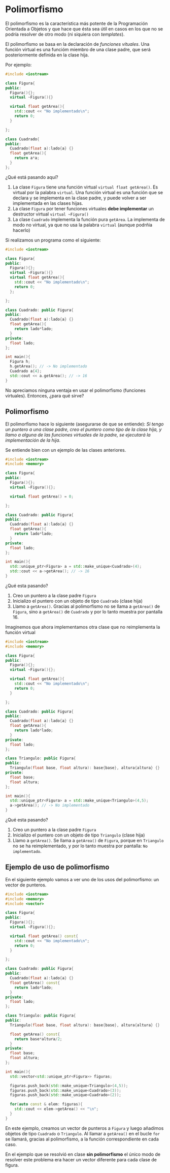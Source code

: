 # Polimorfismo

El polimorfismo es la característica más potente de la Programación Orientada a Objetos y que hace que ésta sea útil en casos en los que no se podría resolver de otro modo (ni siquiera con *templates*).

El polimorfismo se basa en la declaración de *funciones vituales*. Una función virtual es una funcióm miembro de una clase padre, que será posteriormente definida en la clase hija. 

Por ejemplo:

```cpp
#include <iostream>

class Figura{
public:  
  Figura(){};
  virtual ~Figura(){}

  virtual float getArea(){
    std::cout << "No implementado\n";
    return 0;
  }

};

class Cuadrado{
public:
  Cuadrado(float a):lado{a} {}
  float getArea(){
    return a*a;
  }
};
```
¿Qué está pasando aquí?

1. La clase `Figura` tiene una función virtual `virtual float getArea()`. Es virtual por la palabra `virtual`. Una función virtual es una función que se declara y se implementa en la clase padre, y puede volver a ser implementada en las clases hijas.
2. La clase `Figura` por tener funciones virtuales **debe implementar** un destructor virtual `virtual ~Figura()` 
3. La clase `Cuadrado` implementa la función pura `getArea`. La implementa de modo no virtual, ya que no usa la palabra `virtual` (aunque podrñia hacerlo)

Si realizamos un programa como el siguiente:

```cpp
#include <iostream>

class Figura{
public:  
  Figura(){};
  virtual ~Figura(){}
  virtual float getArea(){
    std::cout << "No implementado\n"; 
    return 0;
  };

};

class Cuadrado: public Figura{
public:
  Cuadrado(float a):lado{a} {}
  float getArea(){
    return lado*lado;
  }
private:
  float lado;
};

int main(){
  Figura h;
  h.getArea(); // -> No implementado
  Cuadrado a{4};
  std::cout << a.getArea(); // -> 16
}
```
No apreciamos ninguna ventaja en usar el polimorfismo (funciones virtuales). Entonces, ¿para qué sirve?

## Polimorfismo

El polimorfismo hace lo siguiente (asegurarse de que se entiende): *Si tengo un puntero a una clase padre, creo el puntero como tipo de la clase hija, y llamo a alguna de las funciones virtuales de la padre, se ejecutará la implementación de la hija*.

Se entiende bien con un ejemplo de las clases anteriores.

```cpp
#include <iostream>
#include <memory>

class Figura{
public:  
  Figura(){};
  virtual ~Figura(){};

  virtual float getArea() = 0;

};

class Cuadrado: public Figura{
public:
  Cuadrado(float a):lado{a} {}
  float getArea(){
    return lado*lado;
  }
private:
  float lado;
};

int main(){
  std::unique_ptr<Figura> a = std::make_unique<Cuadrado>(4);
  std::cout << a->getArea(); // -> 16
}
```

¿Qué esta pasando?

1. Creo un puntero a la clase padre `Figura`
2. Inicializo el puntero con un objeto de tipo `Cuadrado` (clase hija)
3. Llamo a `getArea()`. Gracias al polimorfismo no se llama a `getArea()` de `Figura`, sino a `getArea()` de `Cuadrado` y por lo tanto muestra por pantalla 16.

Imaginemos que ahora implementamos otra clase que no reimplementa la función virtual

```cpp
#include <iostream>
#include <memory>

class Figura{
public:  
  Figura(){};
  virtual ~Figura(){};

  virtual float getArea(){
    std::cout << "No implementado\n";
    return 0;
  }

};

class Cuadrado: public Figura{
public:
  Cuadrado(float a):lado{a} {}
  float getArea(){
    return lado*lado;
  }
private:
  float lado;
};

class Triangulo: public Figura{
public:
  Triangulo(float base, float altura): base{base}, altura{altura} {}
private:
  float base;
  float altura;
};

int main(){
  std::unique_ptr<Figura> a = std::make_unique<Triangulo>(4,5);
  a->getArea(); // -> No implementado
}
```
¿Qué esta pasando?

1. Creo un puntero a la clase padre `Figura`
2. Inicializo el puntero con un objeto de tipo `Triangulo` (clase hija)
3. Llamo a `getArea()`. Se llama a `getArea()` de `Figura`, porque en `Triangulo` no se ha reimplementado, y por lo tanto muestra por pantalla: `No implementado`.

## Ejemplo de uso de polimorfismo

En el siguiente ejemplo vamos a ver uno de los usos del polimorfismo: un vector de punteros.

```cpp
#include <iostream>
#include <memory>
#include <vector>

class Figura{
public:  
  Figura(){};
  virtual ~Figura(){};

  virtual float getArea() const{
    std::cout << "No implementado\n";
    return 0;
  }

};

class Cuadrado: public Figura{
public:
  Cuadrado(float a):lado{a} {}
  float getArea() const{
    return lado*lado;
  }
private:
  float lado;
};

class Triangulo: public Figura{
public:
  Triangulo(float base, float altura): base{base}, altura{altura} {}

  float getArea() const{
    return base*altura/2;
  }
private:
  float base;
  float altura;
};

int main(){
  std::vector<std::unique_ptr<Figura>> figuras;

  figuras.push_back(std::make_unique<Triangulo>(4,5));
  figuras.push_back(std::make_unique<Cuadrado>(3));
  figuras.push_back(std::make_unique<Cuadrado>(2));

  for(auto const & elem: figuras){
    std::cout << elem->getArea() << "\n";
  }
}
```

En este ejemplo, creamos un vector de punteros a `Figura` y luego añadimos objetos de tipo `Cuadrado` o `Triangulo`. Al llamar a `getArea()` en el bucle `for` se llamará, gracias al polimorfismo, a la función correspondiente en cada caso.

En el ejemplo que se resolvió en clase **sin polimorfismo** el único modo de resolver este problema era hacer un vector diferente para cada clase de figura.